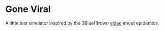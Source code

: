 # Gone Viral

A little test simulator inspired by the 3Blue1Brown [video](https://www.youtube.com/watch?v=gxAaO2rsdIs) about epidemics.
